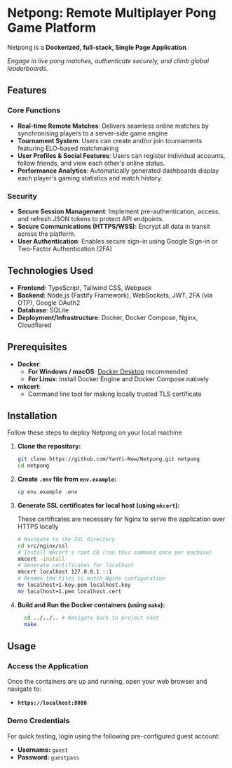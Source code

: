 
# Netpong: Remote Multiplayer Pong Game Platform

Netpong is a **Dockerized, full-stack, Single Page Application**.  

*Engage in live pong matches, authenticate securely, and climb global leaderboards.*

## Features
### Core Functions
  * **Real-time Remote Matches**: Delivers seamless online matches by synchronising players to a server-side game engine
  * **Tournament System**: Users can create and/or join tournaments featuring ELO-based matchmaking
  * **User Profiles & Social Features**: Users can register individual accounts, follow friends, and view each other's online status.
  * **Performance Analytics**: Automatically generated dashboards display each player's gaming statistics and match history.
  
### Security 
 * **Secure Session Management**: Implement pre-authentication, access, and refresh JSON tokens to protect API endpoints.
 * **Secure Communications (HTTPS/WSS)**: Encrypt all data in transit across the platform.
 * **User Authentication**: Enables secure sign-in using Google Sign-in or Two-Factor Authentication (2FA) 

## Technologies Used

  * **Frontend**: TypeScript, Tailwind CSS, Webpack
  * **Backend**: Node.js (Fastify Framework), WebSockets, JWT, 2FA (via OTP), Google OAuth2
  * **Database**: SQLite
  * **Deployment/Infrastructure**: Docker, Docker Compose, Nginx, Cloudflared


## Prerequisites

  * **Docker**:
      * **For Windows / macOS**: [Docker Desktop](https://www.docker.com/products/docker-desktop) recommended
      * **For Linux**: Install Docker Engine and Docker Compose natively
  * **mkcert**:
      * Command line tool for making locally trusted TLS certificate
  

## Installation 

Follow these steps to deploy Netpong on your local machine

1.  **Clone the repository:**

    ```bash
    git clone https://github.com/YanYi-Now/Netpong.git netpong
    cd netpong
    ```

2.  **Create `.env` file from `env.example`:**
    ```bash
    cp env.example .env
    ```
    
3.  **Generate SSL certificates for local host (using `mkcert`):**
   
     These certificates are necessary for Nginx to serve the application over HTTPS locally

    ```bash
    # Navigate to the SSL directory
    cd src/nginx/ssl
    # Install mkcert's root CA (run this command once per machine)
    mkcert -install
    # Generate certificates for localhost
    mkcert localhost 127.0.0.1 ::1
    # Rename the files to match Nginx configuration 
    mv localhost+1-key.pem localhost.key
    mv localhost+1.pem localhost.cert
    ```

   4. **Build and Run the Docker containers (using `make`):**

      ```bash
        cd ../../.. # Navigate back to project root
        make
      ```


## Usage

### Access the Application

Once the containers are up and running, open your web browser and navigate to:

  * **`https://localhost:8080`**
    
### Demo Credentials

For quick testing, login using the following pre-configured guest account:

  * **Username:** `guest`
  * **Password:** `guestpass`

